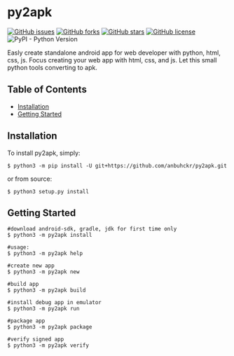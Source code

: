 # py2apk

[![GitHub issues](https://img.shields.io/github/issues/anbuhckr/py2apk)](https://github.com/anbuhckr/py2apk/issues)
[![GitHub forks](https://img.shields.io/github/forks/anbuhckr/py2apk)](https://github.com/anbuhckr/py2apk/network)
[![GitHub stars](https://img.shields.io/github/stars/anbuhckr/py2apk)](https://github.com/anbuhckr/py2apk/stargazers)
[![GitHub license](https://img.shields.io/github/license/anbuhckr/py2apk)](./LICENSE)
![PyPI - Python Version](https://img.shields.io/badge/python-3.6%20%7C%203.7%20%7C%203.8%20%7C%203.9-blue)

Easly create standalone android app for web developer with python, html, css, js.
Focus creating your web app with html, css, and js. Let this small python tools converting to apk.

## Table of Contents

* [Installation](#installation)
* [Getting Started](#getting-started)


## Installation

To install py2apk, simply:

```
$ python3 -m pip install -U git+https://github.com/anbuhckr/py2apk.git
```

or from source:

```
$ python3 setup.py install
```

## Getting Started

```
#download android-sdk, gradle, jdk for first time only
$ python3 -m py2apk install

#usage:
$ python3 -m py2apk help

#create new app
$ python3 -m py2apk new

#build app
$ python3 -m py2apk build

#install debug app in emulator
$ python3 -m py2apk run

#package app
$ python3 -m py2apk package

#verify signed app
$ python3 -m py2apk verify
```
